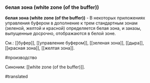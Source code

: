 ### белая зона (white zone (of the buffer))

**белая зона (white zone (of the buffer))** - В некоторых приложениях управления буфером в дополнение к трем стандартным зонам (зеленой, желтой и красной) определяется белая зона, и заказы, выпущенные досрочно, отображаются в белой зоне.

См.: [[буфер]], [[управление буфером]], [[зеленая зона]], [[дыра]], [[красная зона]], [[желтая зона]].

#производство

Синоним: [[white zone (of the buffer)]].

#translated
